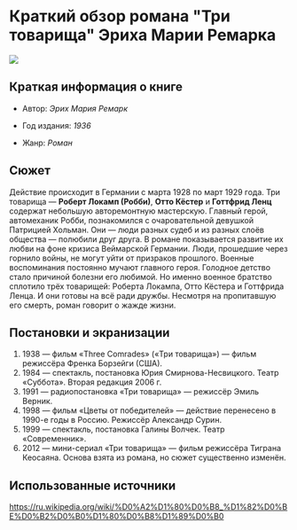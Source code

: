 # Краткий обзор романа "Три товарища" Эриха Марии Ремарка


![](https://sun9-15.userapi.com/impf/c636726/v636726231/1113/Y6mdfjouMQI.jpg?size=320x285&quality=96&sign=463f3a7bba932aa5b63302cfeb98df90&c_uniq_tag=gfZMpA8-ODijoQv7jZUQO5_SC8wIJrlEQ_gfcJ4L6tU&type=album)

Краткая информация о книге 
-

* Автор: _Эрих Мария Ремарк_

* Год издания: _1936_

* Жанр: _Роман_

## Сюжет
Действие происходит в Германии с марта 1928 по март 1929 года. Три товарища — __Роберт Локамп (Робби)__, __Отто Кёстер__ и __Готтфрид Ленц__ содержат небольшую авторемонтную мастерскую. Главный герой, автомеханик Робби, познакомился с очаровательной девушкой Патрицией Хольман. Они — люди разных судеб и из разных слоёв общества — полюбили друг друга. В романе показывается развитие их любви на фоне кризиса Веймарской Германии. Люди, прошедшие через горнило войны, не могут уйти от призраков прошлого. Военные воспоминания постоянно мучают главного героя. Голодное детство стало причиной болезни его любимой. Но именно военное братство сплотило трёх товарищей: Роберта Локампа, Отто Кёстера и Готтфрида Ленца. И они готовы на всё ради дружбы. Несмотря на пропитавшую его смерть, роман говорит о жажде жизни.


## Постановки и экранизации
1. 1938 — фильм «Three Comrades» («Три товарища») — фильм режиссёра Френка Борзейги (США).
2. 1984 — спектакль, постановка Юрия Смирнова-Несвицкого. Театр «Суббота». Вторая редакция 2006 г.
3. 1991 — радиопостановка «Три товарища» — режиссёр Эмиль Верник.
4. 1998 — фильм «Цветы от победителей» — действие перенесено в 1990-е годы в Россию. Режиссёр Александр Сурин.
5. 1999 — спектакль, постановка Галины Волчек. Театр «Современник».
6. 2012 — мини-сериал «Три товарища» — фильм режиссёра Тиграна Кеосаяна. Основа взята из романа, но сюжет существенно изменён.

## Использованные источники
<https://ru.wikipedia.org/wiki/%D0%A2%D1%80%D0%B8_%D1%82%D0%BE%D0%B2%D0%B0%D1%80%D0%B8%D1%89%D0%B0>




